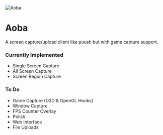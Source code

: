 ![Aoba](https://raw.githubusercontent.com/TheDarkVoid/Aoba/master/Aoba/res/Aoba.ico "Aoba")
<h1>Aoba</h1>
A screen capture/upload client like puush but with game capture support.

<h3>Currently Implemented</h3>
<ul>
<li>Single Screen Capture</li>
<li>All Screen Capture</li>
<li>Screen Region Capture</li>
</ul>
<h3>To Do</h3>
<ul>
<li>Game Capture (D3D & OpenGL Hooks)</li>
<li>Window Capture</li>
<li>FPS Counter Overlay</li>
<li>Polish</li>
<li>Web Interface</li>
<li>File Uploads</li>
</ul>
